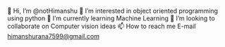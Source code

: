👋 Hi, I’m @notHimanshu
👀 I’m interested in object oriented programming using python
🌱 I’m currently learning Machine Learning
💞️ I’m looking to collaborate on Computer vision ideas
📫 How to reach me E-mail himanshurana7599@gmail.com
